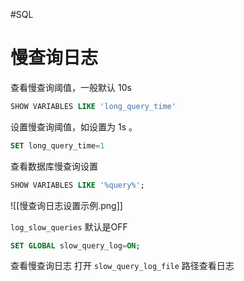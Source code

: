 #SQL
# 慢查询日志
查看慢查询阈值，一般默认 10s
```sql
SHOW VARIABLES LIKE 'long_query_time'
```

设置慢查询阈值，如设置为 1s 。

```sql
SET long_query_time=1
```

查看数据库慢查询设置
```sql
SHOW VARIABLES LIKE '%query%';
```
![[慢查询日志设置示例.png]]


`log_slow_queries` 默认是OFF

```sql
SET GLOBAL slow_query_log=ON;
```

查看慢查询日志
打开 `slow_query_log_file` 路径查看日志